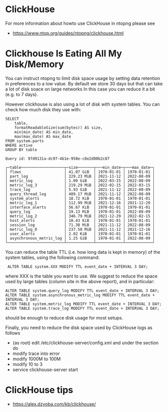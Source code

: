 # ClickHouse
For more information about howto use ClickHouse in ntopng please see
- https://www.ntop.org/guides/ntopng/clickhouse.html

# Clickhouse Is Eating All My Disk/Memory
You can instruct ntopng to limit disk space usage by setting data retention in preferences to a low value. By default we store 30 days but that can take a lot of disk soace on large networks In this case you can reduce it a bit (e.g. to 7 days).

However clickhouse is also using a lot of disk with system tables. You can check how much disk they use with:

```
SELECT
    table,
    formatReadableSize(sum(bytes)) AS size,
    min(min_date) AS min_date,
    max(max_date) AS max_date
FROM system.parts
WHERE active
GROUP BY table

Query id: 97d9131a-dc97-4b1e-958e-c8e2d00b2c87

┌─table───────────────────┬─size───────┬───min_date─┬───max_date─┐
│ flows                   │ 41.07 GiB  │ 1970-01-01 │ 1970-01-01 │
│ part_log                │ 229.23 MiB │ 2021-11-12 │ 2022-08-09 │
│ metric_log              │ 1.09 GiB   │ 2022-03-15 │ 2022-08-09 │
│ metric_log_3            │ 219.29 MiB │ 2022-02-15 │ 2022-03-15 │
│ trace_log               │ 5.93 GiB   │ 2021-11-12 │ 2022-08-09 │
│ query_thread_log        │ 489.17 MiB │ 2021-11-12 │ 2022-08-09 │
│ system_alerts           │ 18.72 KiB  │ 1970-01-01 │ 1970-01-01 │
│ metric_log_1            │ 112.99 MiB │ 2021-12-16 │ 2021-12-29 │
│ interface_alerts        │ 56.67 KiB  │ 1970-01-01 │ 1970-01-01 │
│ query_log               │ 19.13 MiB  │ 1970-01-01 │ 2022-08-09 │
│ metric_log_2            │ 346.79 MiB │ 2021-12-29 │ 2022-02-15 │
│ host_alerts             │ 10.43 KiB  │ 1970-01-01 │ 1970-01-01 │
│ session_log             │ 71.38 MiB  │ 2021-11-12 │ 2022-08-09 │
│ metric_log_0            │ 237.58 MiB │ 2021-11-12 │ 2021-12-16 │
│ user_alerts             │ 2.02 KiB   │ 1970-01-01 │ 1970-01-01 │
│ asynchronous_metric_log │ 1.25 GiB   │ 1970-01-01 │ 2022-08-09 │
└─────────────────────────┴────────────┴────────────┴────────────┘

```

You can reduce the table TTL (i.e. how long data is kept in memory) of the system tables, using the following command:

```
 ALTER TABLE system.XXX MODIFY TTL event_date + INTERVAL 3 DAY;
 ```
 where XXX is the table you want to use. We suggest to reduce the space used by large tables (column site in the above report), and in particular:
 
 ```
 ALTER TABLE system.query_log MODIFY TTL event_date + INTERVAL 3 DAY;
 ALTER TABLE system.asynchronous_metric_log MODIFY TTL event_date + INTERVAL 3 DAY;
 ALTER TABLE system.metric_log MODIFY TTL event_date + INTERVAL 3 DAY;
 ALTER TABLE system.trace_log MODIFY TTL event_date + INTERVAL 3 DAY;
 ```
 
 should be enough to reduce disk usage for most setups.
 
Finally, you need to reduce the disk space used by ClickHouse logs as follows
- (as root) edit /etc/clickhouse-server/config.xml and under the <logger> section do
- modify <level>trace</level> into <level>error</level>
- modify <size>1000M</size> to <size>100M</size>
- modify <count>10</count> to <count>3</count>
- service clickhouse-server start

# ClickHouse tips
- https://alex.dzyoba.com/kb/clickhouse/

